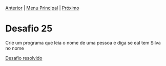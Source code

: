 [Anterior](Desafio024.md) | [Menu Principal](/README.md/) | [Próximo](Desafio026.md)  

# Desafio 25  

Crie um programa que leia o nome de uma pessoa e diga se eal tem Silva no nome

[Desafio resolvido](/Desafios/desafio025.py/)